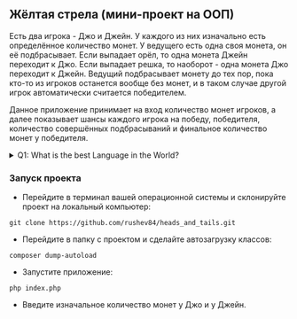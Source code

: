 ## Жёлтая стрела (мини-проект на ООП)

Есть два игрока - Джо и Джейн. У каждого из них изначально есть определённое количество монет. У ведущего есть одна своя монета, он её подбрасывает. Если выпадает орёл, то одна монета Джейн переходит к Джо. Если выпадает решка, то наоборот - одна монета Джо переходит к Джейн. Ведущий подбрасывает монету до тех пор, пока кто-то из игроков останется вообще без монет, и в таком случае другой игрок автоматически считается победителем.

Данное приложение принимает на вход количество монет игроков, а далее показывает шансы каждого игрока на победу, победителя, количество совершённых подбрасываний и финальное количество монет у победителя. 


<details>
  <summary>Q1: What is the best Language in the World? </summary>
   A1: JavaScript
</details>


### Запуск проекта
- Перейдите в терминал вашей операционной системы и склонируйте проект на локальный компьютер:
```console
git clone https://github.com/rushev84/heads_and_tails.git
```

- Перейдите в папку с проектом и сделайте автозагрузку классов:
```console
composer dump-autoload
```

- Запустите приложение:
```console
php index.php
```

- Введите изначальное количество монет у Джо и у Джейн.